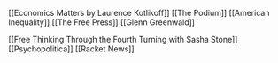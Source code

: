 [[Economics Matters by Laurence Kotlikoff]]
[[The Podium]]
[[American Inequality]]
[[The Free Press]]
[[Glenn Greenwald]]

[[Free Thinking Through the Fourth Turning with Sasha Stone]]
[[Psychopolitica]]
[[Racket News]]
